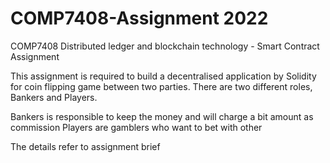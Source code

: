 # COMP7408-Assignment 2022
COMP7408 Distributed ledger and blockchain technology - Smart Contract Assignment

This assignment is required to build a decentralised application by Solidity for coin flipping game between two parties. 
There are two different roles, Bankers and Players. 

Bankers is responsible to keep the money and will charge a bit amount as commission
Players are gamblers who want to bet with other

The details refer to assignment brief
